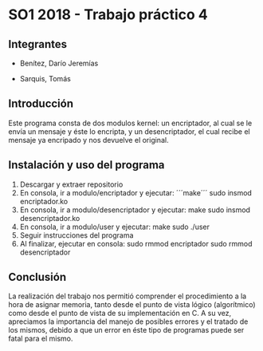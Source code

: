 # SO1 2018 - Trabajo práctico 4

## Integrantes
* Benítez, Darío Jeremías

* Sarquis, Tomás

## Introducción
Este programa consta de dos modulos kernel: un encriptador, al cual se le envía un mensaje y éste lo encripta, y un desencriptador,
el cual recibe el mensaje ya encripado y nos devuelve el original. 

## Instalación y uso del programa
1. Descargar y extraer repositorio
2. En consola, ir a modulo/encriptador y ejecutar:    ´´´make´´´
                                                      sudo insmod encriptador.ko
3. En consola, ir a modulo/desencriptador y ejecutar:   make
                                                        sudo insmod desencriptador.ko
4. En consola, ir a modulo/user y ejecutar:   make
                                              sudo ./user
5. Seguir instrucciones del programa
6. Al finalizar, ejecutar en consola:   sudo rmmod encriptador
                                        sudo rmmod desencriptador


## Conclusión
La realización del trabajo nos permitió comprender el procedimiento a la hora de asignar memoria, tanto desde el punto de vista lógico (algorítmico) como desde el punto de vista de su implementación en C. A su vez, apreciamos la importancia del manejo de posibles errores y el tratado de los mismos, debido a que un error en éste tipo de programas puede ser fatal para el mismo.
